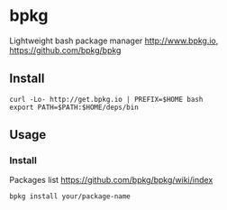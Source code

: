 # bpkg

Lightweight bash package manager
<http://www.bpkg.io>,
<https://github.com/bpkg/bpkg>

## Install

    curl -Lo- http://get.bpkg.io | PREFIX=$HOME bash
    export PATH=$PATH:$HOME/deps/bin

## Usage

### Install

Packages list <https://github.com/bpkg/bpkg/wiki/index>

    bpkg install your/package-name
